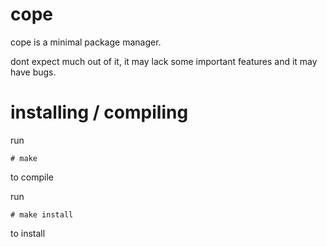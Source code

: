# cope
cope is a minimal package manager.

dont expect much out of it, it may lack some important features and it may have bugs.

# installing / compiling
run 
```
# make
```
to compile

run 
```
# make install
```
to install
